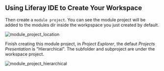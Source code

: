 ## Using Liferay IDE to Create Your Workspace

<!--*New Liferay Workspace* project has more functions as follows:

Create a Liferay Workspace in IDE, select *File* &rarr; *New* &rarr; *Liferay
Workspace*.

Add workspace name(WorkspaceProject), then click *Finish*. A popup window asks
you if you want to open *Liferay Workspace perspective*. Click *Yes*, the
perspective will switch to *Liferay Workspace*.

![workspace_perspective](../../../images/workspace_1.png)-->

Then create a `module project`. You can see the module project will be added to
the modules dir inside the workpspace you just created by default.

![module_project_location](../../../images/workspace_2.png)

Finish creating this module project, in *Project Explorer*, the defaut *Projects
Presentation* is "Hierarchical". The subfolder and subproject are under the
workspace project.

![module_project_hierarchical](../images/workspace_3.png)

<!--*Known issue:* Delete this workspace project(don't select Delete project
contents on disk), switch perspective to *Liferay*. In *Package Explorer*, could
see the module project still exist.

In the same IDE, there only support one workspace project. If you create
another, this error message will alart you.

![duplicated_workspace](../images/workspace_4.png)

You can also *import* an existing workspace project to your IDE. Go to *File*
&rarr; *Import...* &rarr; *Liferay* &rarr; *Liferay Workspace Project* &rarr;
*Next* Browse the worspace project in your folder.

![import_workspace_project](../images/workspace_5.png)-->

